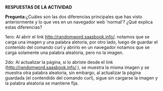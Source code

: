 **RESPUESTAS DE LA ACTIVIDAD**

**Pregunta:**¿Cuáles son las dos diferencias principales que has visto anteriormente  y lo que ves en un navegador web 'normal'? ¿Qué explica estas diferencias?

1ero: Al abrir el link http://randomword.saasbook.info/. notamos que se carga una imagen y una palabra aletoria, por otro lado, luego de guardar el contenido del comando curl y abrirlo en un navegador notamos que se carga solamente una palabra aleatoria, pero no la imagen.

2do: Al actualizar la página, si lo abriste desde el link (http://randomword.saasbook.info/.), se muestra la misma imagen y se muestra otra palabra aleatoria, sin embargo, al actualizar la página guardada (el contendido del comando curl), sigue sin cargarse la imagen y la palabra aleatoria se mantiene fija.

